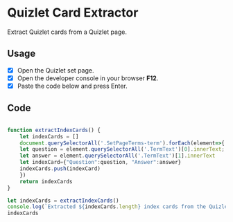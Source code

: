 # Quizlet Card Extractor

Extract Quizlet cards from a Quizlet page.

## Usage
- [x] Open the Quizlet set page.
- [x] Open the developer console in your browser **F12**.
- [x] Paste the code below and press Enter.

## Code
```javascript

function extractIndexCards() {
    let indexCards = []
    document.querySelectorAll('.SetPageTerms-term').forEach(element=>{
    let question = element.querySelectorAll('.TermText')[0].innerText;
    let answer = element.querySelectorAll('.TermText')[1].innerText
    let indexCard={"Question":question, "Answer":answer}
    indexCards.push(indexCard)
    })
    return indexCards
}

let indexCards = extractIndexCards()
console.log(`Extracted ${indexCards.length} index cards from the Quizlet set.`)
indexCards 

```

